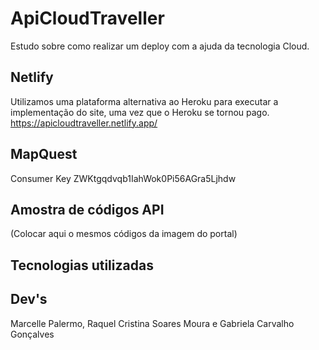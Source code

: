 # ApiCloudTraveller
Estudo sobre como realizar um deploy com a ajuda da tecnologia Cloud.

## Netlify
Utilizamos uma plataforma alternativa ao Heroku para executar a implementação do site, uma vez que o Heroku se tornou pago.
https://apicloudtraveller.netlify.app/

## MapQuest
Consumer Key
ZWKtgqdvqb1IahWok0Pi56AGra5Ljhdw

## Amostra de códigos API
(Colocar aqui o mesmos códigos da imagem do portal)

## Tecnologias utilizadas 

## Dev's
Marcelle Palermo, Raquel Cristina Soares Moura e Gabriela Carvalho Gonçalves
